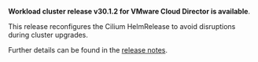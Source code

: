 **Workload cluster release v30.1.2 for VMware Cloud Director is available**.

This release reconfigures the Cilium HelmRelease to avoid disruptions during cluster upgrades.

Further details can be found in the [release notes](https://docs.giantswarm.io/changes/workload-cluster-releases-cloud-director/releases/cloud-director-30.1.2).
